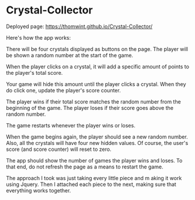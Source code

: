 # Crystal-Collector

Deployed page: https://thomwint.github.io/Crystal-Collector/

Here's how the app works:

There will be four crystals displayed as buttons on the page.
The player will be shown a random number at the start of the game.

When the player clicks on a crystal, it will add a specific amount of points to the player's total score. 

Your game will hide this amount until the player clicks a crystal.
When they do click one, update the player's score counter.

The player wins if their total score matches the random number from the beginning of the game.
The player loses if their score goes above the random number.

The game restarts whenever the player wins or loses.

When the game begins again, the player should see a new random number. Also, all the crystals will have four new hidden values. Of course, the user's score (and score counter) will reset to zero.

The app should show the number of games the player wins and loses. To that end, do not refresh the page as a means to restart the game.

The approach I took was just taking every little piece and m aking it work using Jquery. Then I attached each piece to the next, making sure that everything works together.
